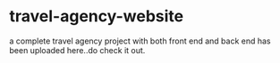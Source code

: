 # travel-agency-website
a complete travel agency project with both front end and back end has been uploaded here..do check it out.
